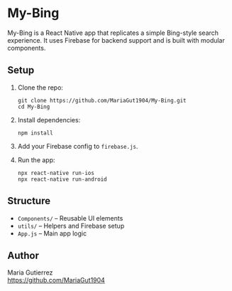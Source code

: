 # My-Bing

My-Bing is a React Native app that replicates a simple Bing-style search experience. It uses Firebase for backend support and is built with modular components.

## Setup

1. Clone the repo:

   ```
   git clone https://github.com/MariaGut1904/My-Bing.git
   cd My-Bing
   ```

2. Install dependencies:

   ```
   npm install
   ```

3. Add your Firebase config to `firebase.js`.

4. Run the app:

   ```
   npx react-native run-ios
   npx react-native run-android
   ```

## Structure

- `Components/` – Reusable UI elements  
- `utils/` – Helpers and Firebase setup  
- `App.js` – Main app logic

## Author

Maria Gutierrez  
https://github.com/MariaGut1904

